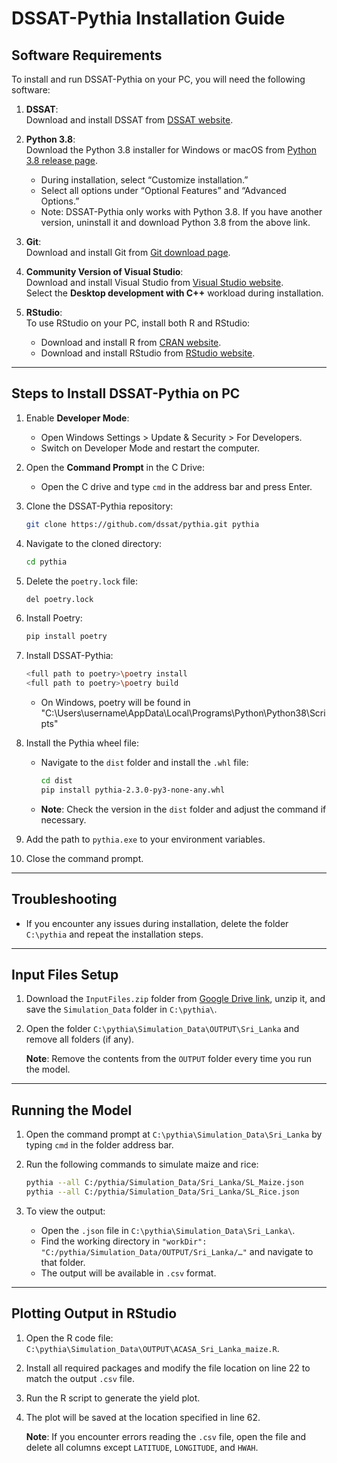 # DSSAT-Pythia Installation Guide

## Software Requirements
To install and run DSSAT-Pythia on your PC, you will need the following software:

1. **DSSAT**:  
   Download and install DSSAT from [DSSAT website](https://get.dssat.net/request/?sft=4).

2. **Python 3.8**:  
   Download the Python 3.8 installer for Windows or macOS from [Python 3.8 release page](https://www.python.org/downloads/release/python-389/).  
   - During installation, select “Customize installation.”
   - Select all options under “Optional Features” and “Advanced Options.”
   - Note: DSSAT-Pythia only works with Python 3.8. If you have another version, uninstall it and download Python 3.8 from the above link.

3. **Git**:  
   Download and install Git from [Git download page](https://git-scm.com/download/win).

4. **Community Version of Visual Studio**:  
   Download and install Visual Studio from [Visual Studio website](https://visualstudio.microsoft.com/downloads/).  
   Select the **Desktop development with C++** workload during installation.

5. **RStudio**:  
   To use RStudio on your PC, install both R and RStudio:
   - Download and install R from [CRAN website](https://cran.rstudio.com/).
   - Download and install RStudio from [RStudio website](https://posit.co/download/rstudio-desktop/).

---


## Steps to Install DSSAT-Pythia on PC

1. Enable **Developer Mode**:
   - Open Windows Settings > Update & Security > For Developers.
   - Switch on Developer Mode and restart the computer.

2. Open the **Command Prompt** in the C Drive:
   - Open the C drive and type `cmd` in the address bar and press Enter.

3. Clone the DSSAT-Pythia repository:
   ```bash
   git clone https://github.com/dssat/pythia.git pythia
   ```

4. Navigate to the cloned directory:
   ```bash
   cd pythia
   ```

5. Delete the `poetry.lock` file:
   ```bash
   del poetry.lock
   ```

6. Install Poetry:
   ```bash
   pip install poetry
   ```

7. Install DSSAT-Pythia:
   ```bash
   <full path to poetry>\poetry install
   <full path to poetry>\poetry build
   ```
   - On Windows, poetry will be found in "C:\Users\username\AppData\Local\Programs\Python\Python38\Scripts"
     
8. Install the Pythia wheel file:
   - Navigate to the `dist` folder and install the `.whl` file:
     ```bash
     cd dist
     pip install pythia-2.3.0-py3-none-any.whl
     ```
   - **Note**: Check the version in the `dist` folder and adjust the command if necessary.

9. Add the path to `pythia.exe` to your environment variables.

10. Close the command prompt.

---

## Troubleshooting

- If you encounter any issues during installation, delete the folder `C:\pythia` and repeat the installation steps.

---

## Input Files Setup

1. Download the `InputFiles.zip` folder from [Google Drive link](https://drive.google.com/file/d/1vlBeWEavNggcuhRMgmO79aHTYZ7aq_Im/view?usp=sharing), unzip it, and save the `Simulation_Data` folder in `C:\pythia\`.

2. Open the folder `C:\pythia\Simulation_Data\OUTPUT\Sri_Lanka` and remove all folders (if any).

   **Note**: Remove the contents from the `OUTPUT` folder every time you run the model.

---

## Running the Model

1. Open the command prompt at `C:\pythia\Simulation_Data\Sri_Lanka` by typing `cmd` in the folder address bar.

2. Run the following commands to simulate maize and rice:
   ```bash
   pythia --all C:/pythia/Simulation_Data/Sri_Lanka/SL_Maize.json
   pythia --all C:/pythia/Simulation_Data/Sri_Lanka/SL_Rice.json
   ```

3. To view the output:
   - Open the `.json` file in `C:\pythia\Simulation_Data\Sri_Lanka\`.
   - Find the working directory in `"workDir": "C:/pythia/Simulation_Data/OUTPUT/Sri_Lanka/…"` and navigate to that folder.
   - The output will be available in `.csv` format.

---

## Plotting Output in RStudio

1. Open the R code file: `C:\pythia\Simulation_Data\OUTPUT\ACASA_Sri_Lanka_maize.R`.

2. Install all required packages and modify the file location on line 22 to match the output `.csv` file.

3. Run the R script to generate the yield plot.

4. The plot will be saved at the location specified in line 62.

   **Note**: If you encounter errors reading the `.csv` file, open the file and delete all columns except `LATITUDE`, `LONGITUDE`, and `HWAH`.
